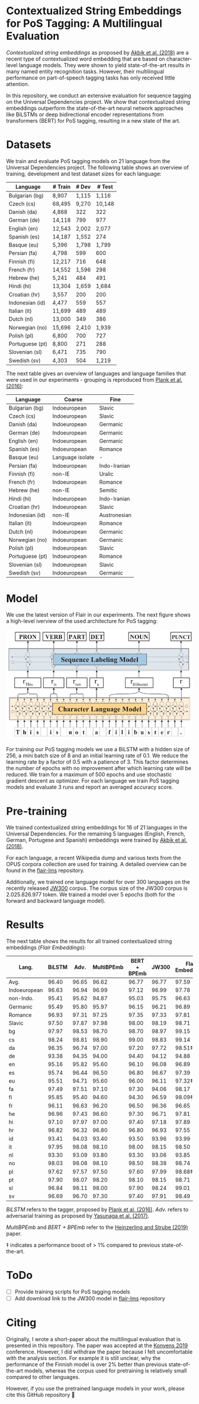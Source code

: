 # Contextualized String Embeddings for PoS Tagging: A Multilingual Evaluation

*Contextualized string embeddings* as proposed by [Akbik et al. (2018)](https://www.aclweb.org/anthology/C18-1139/)
are a recent type of contextualized word embedding that are based on
character-level language models. They were shown to yield state-of-the-art
results in many named entity recognition tasks. However, their multilingual
performance on part-of-speech tagging tasks has only received little attention.

In this repository, we conduct an extensive evaluation for sequence tagging on
the Universal Dependencies project. We show that contextualized string embeddings
outperform the state-of-the-art neural network approaches like BiLSTMs or deep
bidirectional encoder representations from transformers (BERT) for PoS tagging,
resulting in a new state of the art.

# Datasets

We train and evaluate PoS tagging models on 21 language from the Universal
Dependencies project. The following table shows an overview of
training, development and test dataset sizes for each language:

| Language        | # Train | # Dev | # Test
| --------------- | ------- | ----- | -------
| Bulgarian (bg)  | 8,907   | 1,115 | 1,116
| Czech (cs)      | 68,495  | 9,270 | 10,148
| Danish (da)     | 4,868   | 322   | 322
| German (de)     | 14,118  | 799   | 977
| English (en)    | 12,543  | 2,002 | 2,077
| Spanish (es)    | 14,187  | 1,552 | 274
| Basque (eu)     | 5,396   | 1,798 | 1,799
| Persian (fa)    | 4,798   | 599   | 600
| Finnish (fi)    | 12,217  | 716   | 648
| French (fr)     | 14,552  | 1,596 | 298
| Hebrew (he)     | 5,241   | 484   | 491
| Hindi (hi)      | 13,304  | 1,659 | 1,684
| Croatian (hr)   | 3,557   | 200   | 200
| Indonesian (id) | 4,477   | 559   | 557
| Italian (it)    | 11,699  | 489   | 489
| Dutch (nl)      | 13,000  | 349   | 386
| Norwegian (no)  | 15,696  | 2,410 | 1,939
| Polish (pl)     | 6,800   | 700   | 727
| Portuguese (pt) | 8,800   | 271   | 288
| Slovenian (sl)  | 6,471   | 735   | 790
| Swedish (sv)    | 4,303   | 504   | 1,219

The next table gives an overview of languages and language families
that were used in our experiments - grouping is reproduced from
[Plank et al. (2016)](https://arxiv.org/abs/1604.05529):

| Language        | Coarse | Fine
| --------------- | ------ | ----
| Bulgarian (bg)  | Indoeuropean	 | Slavic
| Czech (cs)      | Indoeuropean	 | Slavic
| Danish (da)     | Indoeuropean	 | Germanic
| German (de)     | Indoeuropean	 | Germanic
| English (en)    | Indoeuropean	 | Germanic
| Spanish (es)    | Indoeuropean	 | Romance
| Basque (eu)     | Language isolate | -
| Persian (fa)    | Indoeuropean	 | Indo-Iranian
| Finnish (fi)    | non-IE	         | Uralic
| French (fr)     | Indoeuropean	 | Romance
| Hebrew (he)     | non-IE	         | Semitic
| Hindi (hi)      | Indoeuropean	 | Indo-Iranian
| Croatian (hr)   | Indoeuropean	 | Slavic
| Indonesian (id) | non-IE	         | Austronesian
| Italian (it)    | Indoeuropean	 | Romance
| Dutch (nl)      | Indoeuropean	 | Germanic
| Norwegian (no)  | Indoeuropean	 | Germanic
| Polish (pl)     | Indoeuropean	 | Slavic
| Portuguese (pt) | Indoeuropean	 | Romance
| Slovenian (sl)  | Indoeuropean	 | Slavic
| Swedish (sv)    | Indoeuropean	 | Germanic

# Model

We use the latest version of Flair in our experiments. The next
figure shows a high-level iverview of the used architecture for
PoS tagging:

![High level overview of our used model.](./figures/PoS_Tagging_System_Overview-1.png)

For training our PoS tagging models we use a BiLSTM with a hidden
size of 256, a mini batch size of 8 and an initial learning rate
of 0.1. We reduce the learning rate by a factor of 0.5 with a
patience of 3. This factor determines the number of epochs with
no improvement after which learning rate will be reduced. We train
for a maximum of 500 epochs and use stochastic gradient descent as
optimizer. For each language we train PoS tagging models and evaluate
3 runs and report an averaged accuracy score.

# Pre-training

We trained contextualized string embeddings for 16 of 21 languages
in the Universal Dependencies. For the remaining 5 languages
(English, French, German, Portugese and Spanish) embeddings were
trained by [Akbik et al. (2018)](https://www.aclweb.org/anthology/C18-1139/).

For each language, a recent Wikipedia dump and various texts from the
OPUS corpora collection are used for training. A detailed overview can
be found in the [flair-lms](https://github.com/stefan-it/flair-lms) repository.

Additionally, we trained one language model for over 300 languages on the
recently released [JW300](https://www.aclweb.org/anthology/P19-1310/) corpus.
The corpus size of the JW300 corpus is 2.025.826.977 token. We trained a model
over 5 epochs (both for the forward and backward language model).

# Results

The next table shows the results for all trained contextualized string
embeddings (*Flair Embeddings*):

| Lang.        | BiLSTM | Adv. 	| MultiBPEmb | BERT + BPEmb	| JW300	| Flair Embeddings
| ------------ | ------ | ----- | ---------- | ------------ | ----- | ----------------
| Avg.         | 96.40  | 96.65	| 96.62	     | 96.77	    | 96.77 | 97.59
| Indoeuropean | 96.63  | 96.94	| 96.99	     | 97.12	    | 96.99 | 97.78
| non-Indo.    | 95.41  | 95.62	| 94.87	     | 95.03	    | 95.75 | 96.63
| Germanic     | 95.49  | 95.80	| 95.97	     | 96.15	    | 96.21 | 96.89
| Romance      | 96.93  | 97.31	| 97.25	     | 97.35	    | 97.33 | 97.81
| Slavic       | 97.50  | 97.87	| 97.98	     | 98.00	    | 98.19 | 98.71
| bg           | 97.97  | 98.53	| 98.70	     | 98.70	    | 98.97 | 99.15
| cs           | 98.24  | 98.81	| 98.90	     | 99.00	    | 98.83 | 99.14
| da           | 96.35  | 96.74	| 97.00	     | 97.20	    | 97.72 | 98.51‡
| de           | 93.38  | 94.35	| 94.00	     | 94.40	    | 94.12 | 94.88
| en           | 95.16  | 95.82	| 95.60	     | 96.10	    | 96.08 | 96.89
| es           | 95.74  | 96.44	| 96.50	     | 96.80	    | 96.67 | 97.39
| eu           | 95.51  | 94.71	| 95.60	     | 96.00	    | 96.11 | 97.32‡
| fa           | 97.49  | 97.51	| 97.10	     | 97.30	    | 94.06 | 98.17
| fi           | 95.85  | 95.40 | 94.60	     | 94.30	    | 96.59 | 98.09‡
| fr           | 96.11  | 96.63	| 96.20	     | 96.50	    | 96.36 | 96.65
| he           | 96.96  | 97.43	| 96.60	     | 97.30	    | 96.71	| 97.81
| hi           | 97.10  | 97.97	| 97.00      | 97.40	    | 97.18	| 97.89
| hr           | 96.82  | 96.32	| 96.80	     | 96.80	    | 96.93 | 97.55
| id           | 93.41  | 94.03	| 93.40	     | 93.50	    | 93.96 | 93.99
| it           | 97.95  | 98.08	| 98.10	     | 98.00	    | 98.15 | 98.50
| nl           | 93.30  | 93.09	| 93.80	     | 93.30	    | 93.06 | 93.85
| no           | 98.03  | 98.08	| 98.10	     | 98.50	    | 98.38 | 98.74
| pl           | 97.62  | 97.57	| 97.50	     | 97.60	    | 97.99 | 98.68‡
| pt           | 97.90  | 98.07	| 98.20	     | 98.10	    | 98.15 | 98.71
| sl           | 96.84  | 98.11	| 98.00	     | 97.90	    | 98.24 | 99.01
| sv           | 96.69  | 96.70 | 97.30	     | 97.40	    | 97.91 | 98.49

*BiLSTM* refers to the tagger, proposed by [Plank et al. (2016)](https://arxiv.org/abs/1604.05529).
*Adv.* refers to adversarial training as proposed by [Yasunaga et al. (2017)](https://arxiv.org/abs/1711.04903).

*MultiBPEmb* and *BERT + BPEmb* refer to the [Heinzerling and Strube (2019)](https://arxiv.org/abs/1906.01569)
paper.

‡ indicates a performance boost of > 1% compared to previous state-of-the-art.

# ToDo

* [ ] Provide training scripts for PoS tagging models
* [ ] Add download link to the JW300 model in [flair-lms](https://github.com/stefan-it/flair-lms) repository

# Citing

Originally, I wrote a short-paper about the multilingual evaluation that is presented in this
repository. The paper was accepted at the [Konvens 2019](https://2019.konvens.org/) conference.
However, I did withdraw the paper because I felt uncomfortable with the analysis section. For
example it is still unclear, why the performance of the Finnish model is over 2% better than previous
state-of-the-art models, whereas the corpus used for pretraining is relatively small compared to
other languages.

However, if you use the pretrained language models in your work, please cite this GitHub repository 🤗
